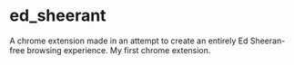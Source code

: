 # ed_sheerant
A chrome extension made in an attempt to create an entirely Ed Sheeran-free browsing experience. My first chrome extension.
